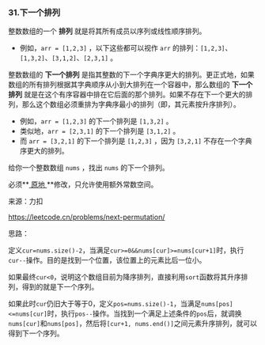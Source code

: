 ### 31.下一个排列

整数数组的一个 **排列** 就是将其所有成员以序列或线性顺序排列。

- 例如，`arr = [1,2,3]` ，以下这些都可以视作 `arr` 的排列：`[1,2,3]`、`[1,3,2]`、`[3,1,2]`、`[2,3,1]` 。

整数数组的 **下一个排列** 是指其整数的下一个字典序更大的排列。更正式地，如果数组的所有排列根据其字典顺序从小到大排列在一个容器中，那么数组的 **下一个排列** 就是在这个有序容器中排在它后面的那个排列。如果不存在下一个更大的排列，那么这个数组必须重排为字典序最小的排列（即，其元素按升序排列）。

- 例如，`arr = [1,2,3]` 的下一个排列是 `[1,3,2]` 。
- 类似地，`arr = [2,3,1]` 的下一个排列是 `[3,1,2]` 。
- 而 `arr = [3,2,1]` 的下一个排列是 `[1,2,3]` ，因为 `[3,2,1]` 不存在一个字典序更大的排列。

给你一个整数数组 `nums` ，找出 `nums` 的下一个排列。

必须**[ 原地 ](https://baike.baidu.com/item/原地算法)**修改，只允许使用额外常数空间。

来源：力扣

https://leetcode.cn/problems/next-permutation/



思路：

​		定义`cur=nums.size()-2`，当满足`cur>=0&&nums[cur]>=nums[cur+1]`时，执行`cur--`操作。目的是找到一个位置，该位置上的元素比后一位小。

​		如果最终`cur<0`，说明这个数组目前为降序排列，直接利用`sort`函数将其升序排列，得到的就是下一个序列。

​		如果此时`cur`仍旧大于等于0，定义`pos=nums.size()-1`，当满足`nums[pos]<=nums[cur]`时，执行`pos--`操作。当找到一个满足上述条件的`pos`后，就调换`nums[cur]`和`nums[pos]`，然后将`[cur+1, nums.end()]`之间元素升序排列，就可以得到下一个序列。